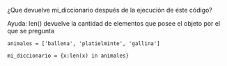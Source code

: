 ¿Que devuelve mi_diccionario después de la ejecución de éste código?

Ayuda: len() devuelve la cantidad de elementos que posee el objeto por el que se pregunta

``` pyhton
animales = ['ballena', 'platielminte', 'gallina']

mi_diccionario = {x:len(x) in animales}


```
